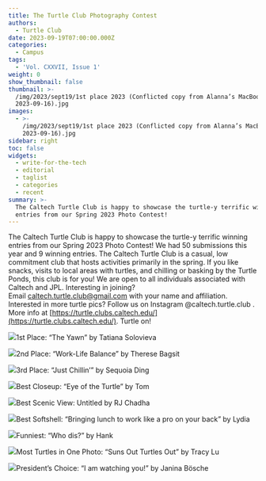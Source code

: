 ```yaml
---
title: The Turtle Club Photography Contest
authors:
  - Turtle Club
date: 2023-09-19T07:00:00.000Z
categories:
  - Campus
tags:
  - 'Vol. CXXVII, Issue 1'
weight: 0
show_thumbnail: false
thumbnail: >-
  /img/2023/sept19/1st place 2023 (Conflicted copy from Alanna’s MacBook Pro on
  2023-09-16).jpg
images:
  - >-
    /img/2023/sept19/1st place 2023 (Conflicted copy from Alanna’s MacBook Pro on
    2023-09-16).jpg
sidebar: right
toc: false
widgets:
  - write-for-the-tech
  - editorial
  - taglist
  - categories
  - recent
summary: >-
  The Caltech Turtle Club is happy to showcase the turtle-y terrific winning
  entries from our Spring 2023 Photo Contest!
---
```


The Caltech Turtle Club is happy to showcase the turtle-y terrific winning entries from our Spring 2023 Photo Contest! We had 50 submissions this year and 9 winning entries. The Caltech Turtle Club is a casual, low commitment club that hosts activities primarily in the spring. If you like snacks, visits to local areas with turtles, and chilling or basking by the Turtle Ponds, this club is for you! We are open to all individuals associated with Caltech and JPL. Interesting in joining? Email [caltech.turtle.club@gmail.com](mailto:caltech.turtle.club@gmail.com) with your name and affiliation. Interested in more turtle pics? Follow us on Instagram @caltech.turtle.club . More info at [https://turtle.clubs.caltech.edu/](https://turtle.clubs.caltech.edu/). Turtle on!

![](</img/2023/sept19/1st place 2023 (Conflicted copy from Alanna’s MacBook Pro on 2023-09-16).jpg>)1st Place: “The Yawn” by Tatiana Solovieva

![](</img/2023/sept19/2nd place 2023 (Conflicted copy from Alanna’s MacBook Pro on 2023-09-16).jpg>)2nd Place: “Work-Life Balance” by Therese Bagsit

![](</img/2023/sept19/3rd place (Conflicted copy from Alanna’s MacBook Pro on 2023-09-16).jpg>)3rd Place: “Just Chillin’” by Sequoia Ding

![](</img/2023/sept19/best closeup 2023.jpg>)Best Closeup: “Eye of the Turtle” by Tom

![](</img/2023/sept19/best scenic view 2023.jpg>)Best Scenic View: Untitled by RJ Chadha

![](</img/2023/sept19/best softshell 2023 (Conflicted copy from Alanna’s MacBook Pro on 2023-09-16).jpg>)Best Softshell: “Bringing lunch to work like a pro on your back” by Lydia

![](</img/2023/sept19/funniest 2023 (Conflicted copy from Alanna’s MacBook Pro on 2023-09-16).jpg>)Funniest: “Who dis?” by Hank

![](</img/2023/sept19/most turtles 2023.jpg>)Most Turtles in One Photo: “Suns Out Turtles Out” by Tracy Lu

![](</img/2023/sept19/presidents choice.jpg>)President’s Choice: “I am watching you!” by Janina Bösche
